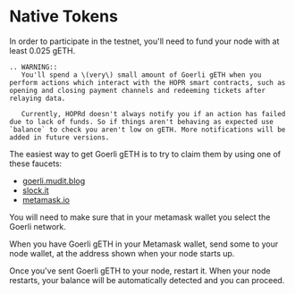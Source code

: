 <!-- ---
description: 'Learn about why HOPR needs two kinds of tokens to run, and how to get them.'
--- -->

# Native Tokens

In order to participate in the testnet, you'll need to fund your node with at least 0.025 gETH.

```eval_rst
.. WARNING::
   You'll spend a \(very\) small amount of Goerli gETH when you perform actions which interact with the HOPR smart contracts, such as opening and closing payment channels and redeeming tickets after relaying data.

   Currently, HOPRd doesn't always notify you if an action has failed due to lack of funds. So if things aren't behaving as expected use `balance` to check you aren't low on gETH. More notifications will be added in future versions.
```

The easiest way to get Goerli gETH is to try to claim them by using one of these faucets:

- [goerli.mudit.blog](https://faucet.goerli.mudit.blog/)
- [slock.it](https://goerli-faucet.slock.it/)
- [metamask.io](https://faucet.metamask.io/)

You will need to make sure that in your metamask wallet you select the Goerli network.

When you have Goerli gETH in your Metamask wallet, send some to your node wallet, at the address shown when your node starts up.

Once you've sent Goerli gETH to your node, restart it. When your node restarts, your balance will be automatically detected and you can proceed.
